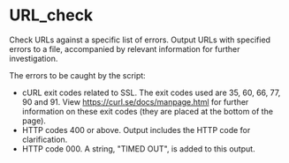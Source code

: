 # URL_check
Check URLs against a specific list of errors. Output URLs with specified errors to a file, accompanied by relevant information for further investigation.

The errors to be caught by the script:
- cURL exit codes related to SSL. The exit codes used are 35, 60, 66, 77, 90 and 91. View https://curl.se/docs/manpage.html for further information on these exit codes (they are placed at the bottom of the page).
- HTTP codes 400 or above. Output includes the HTTP code for clarification.
- HTTP code 000. A string, "TIMED OUT", is added to this output. 


